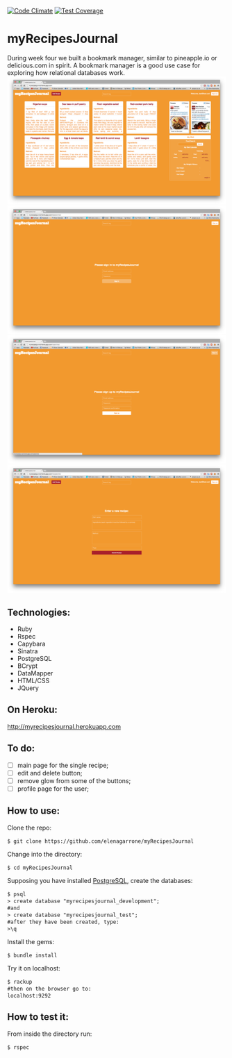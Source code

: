 [![Code Climate](https://codeclimate.com/github/elenagarrone/bookmark_manager/badges/gpa.svg)](https://codeclimate.com/github/elenagarrone/bookmark_manager)
[![Test Coverage](https://codeclimate.com/github/elenagarrone/bookmark_manager/badges/coverage.svg)](https://codeclimate.com/github/elenagarrone/bookmark_manager)

myRecipesJournal
================

During week four we built a bookmark manager, similar to pineapple.io or delicious.com in spirit. A bookmark manager is a good use case for exploring how relational databases work.
<img src='public/images/homepage.png'>
<img src='public/images/sign_in.png'>
<img src='public/images/sign_up.png'>
<img src='public/images/add_recipe.png'>

Technologies:
------------
- Ruby
- Rspec
- Capybara
- Sinatra
- PostgreSQL
- BCrypt
- DataMapper
- HTML/CSS
- JQuery

On Heroku:
---------
http://myrecipesjournal.herokuapp.com

To do:
-----
- [ ] main page for the single recipe;
- [ ] edit and delete button;
- [ ] remove glow from some of the buttons;
- [ ] profile page for the user;

How to use:
----------
Clone the repo:
```shell
$ git clone https://github.com/elenagarrone/myRecipesJournal
```
Change into the directory:
```shell
$ cd myRecipesJournal
```
Supposing you have installed <a href='http://www.postgresql.org/'>PostgreSQL</a>, create the databases:
```shell
$ psql
> create database "myrecipesjournal_development";
#and
> create database "myrecipesjournal_test";
#after they have been created, type:
>\q
```
Install the gems:
```shell
$ bundle install
```
Try it on localhost:
```shell
$ rackup
#then on the browser go to:
localhost:9292
```

How to test it:
--------------
From inside the directory run:
```shell
$ rspec
```